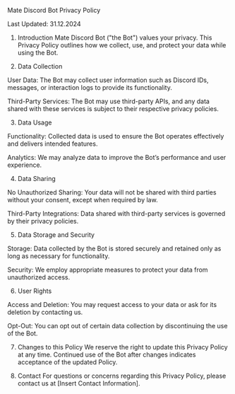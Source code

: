Mate Discord Bot Privacy Policy

Last Updated: 31.12.2024

1. Introduction
Mate Discord Bot ("the Bot") values your privacy. This Privacy Policy outlines how we collect, use, and protect your data while using the Bot.

2. Data Collection

User Data: The Bot may collect user information such as Discord IDs, messages, or interaction logs to provide its functionality.

Third-Party Services: The Bot may use third-party APIs, and any data shared with these services is subject to their respective privacy policies.

3. Data Usage

Functionality: Collected data is used to ensure the Bot operates effectively and delivers intended features.

Analytics: We may analyze data to improve the Bot’s performance and user experience.

4. Data Sharing

No Unauthorized Sharing: Your data will not be shared with third parties without your consent, except when required by law.

Third-Party Integrations: Data shared with third-party services is governed by their privacy policies.

5. Data Storage and Security

Storage: Data collected by the Bot is stored securely and retained only as long as necessary for functionality.

Security: We employ appropriate measures to protect your data from unauthorized access.

6. User Rights

Access and Deletion: You may request access to your data or ask for its deletion by contacting us.

Opt-Out: You can opt out of certain data collection by discontinuing the use of the Bot.

7. Changes to this Policy
We reserve the right to update this Privacy Policy at any time. Continued use of the Bot after changes indicates acceptance of the updated Policy.

8. Contact
For questions or concerns regarding this Privacy Policy, please contact us at [Insert Contact Information].
